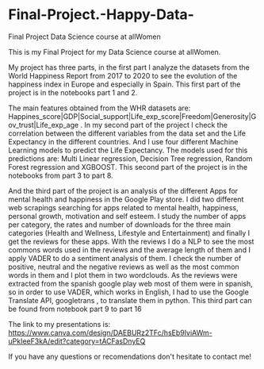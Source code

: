 # Final-Project.-Happy-Data-
Final Project Data Science course at allWomen 

This is my Final Project for my Data Science course at allWomen.

My project has three parts, in the first part I analyze the datasets from the World Happiness Report from 2017 to 2020 to see the evolution of the happiness index in Europe and especially in Spain. This first part of the project is in the notebooks part 1 and 2. 

The main features obtained from the WHR datasets are: Happines_score|GDP|Social_support|Life_exp_score|Freedom|Generosity|Gov_trust|Life_exp_age . In my second part of the project I check the correlation between the different variables from the data set and the Life Expectancy in the different countries. And I use four different Machine Learning models to predict the Life Expectancy. The models used for this predictions are: Multi Linear regression, Decision Tree regression, Random Forest regression and XGBOOST. This second part of the project is in the notebooks from part 3 to part 8. 

And the third part of the project is an analysis of the different Apps for mental health and happiness in the Google Play store. I did two different web scrapings searching for apps related to mental health, happiness, personal growth, motivation and self esteem. I study the number of apps per category, the rates and number of downloads for the three main categories (Health and Wellness, Lifestyle and Entertainment) and finally I get the reviews for these apps. With the reviews I do a NLP to see the most commons words used in the reviews and the average length of them and I apply VADER to do a sentiment analysis of them. I check the number of positive, neutral and the negative reviews as well as the most common words in them and I plot them in two wordclouds. As the reviews were extracted from the spanish google play web most of them were in spanish, so in order to use VADER, which works in English, I had to use the Google Translate API, googletrans , to translate them in python. 
This third part can be found from notebook part 9 to part 16

The link to my presentations is: https://www.canva.com/design/DAEBURz2TFc/hsEb9IviAWm-uPkIeeF3kA/edit?category=tACFasDnyEQ

If you have any questions or recomendations don't hesitate to contact me! 

